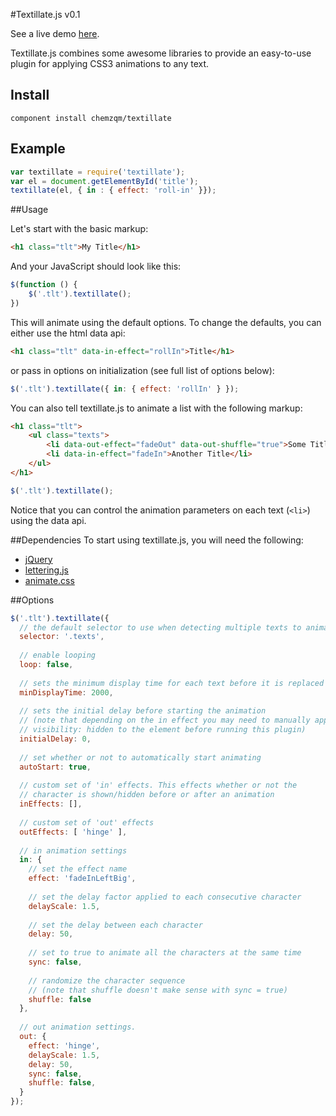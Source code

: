 #Textillate.js v0.1

See a live demo [here](http://jschr.github.com/textillate/).

Textillate.js combines some awesome libraries to provide an easy-to-use plugin for applying CSS3 animations to any text.

## Install

```
component install chemzqm/textillate
```

## Example

``` js
var textillate = require('textillate');
var el = document.getElementById('title');
textillate(el, { in : { effect: 'roll-in' }});
```

##Usage

Let's start with the basic markup:

```html
<h1 class="tlt">My Title</h1>
```

And your JavaScript should look like this:

```js
$(function () {
	$('.tlt').textillate();
})
```

This will animate using the default options. To change the defaults, you can either use the html data api:

```html
<h1 class="tlt" data-in-effect="rollIn">Title</h1>
```

or pass in options on initialization (see full list of options below):

```js
$('.tlt').textillate({ in: { effect: 'rollIn' } });
```

You can also tell textillate.js to animate a list with the following markup:

```html
<h1 class="tlt">
	<ul class="texts">
		<li data-out-effect="fadeOut" data-out-shuffle="true">Some Title</li>	
		<li data-in-effect="fadeIn">Another Title</li>
	</ul>
</h1>
```

```js
$('.tlt').textillate();
```

Notice that you can control the animation parameters on each text (`<li>`) using the data api.

##Dependencies
To start using textillate.js, you will need the following:

* [jQuery](http://jquery.com/download/)
* [lettering.js](https://github.com/davatron5000/Lettering.js)
* [animate.css](https://github.com/daneden/animate.css)


##Options

```js
$('.tlt').textillate({
  // the default selector to use when detecting multiple texts to animate
  selector: '.texts',
  
  // enable looping
  loop: false,
  
  // sets the minimum display time for each text before it is replaced
  minDisplayTime: 2000,
  
  // sets the initial delay before starting the animation
  // (note that depending on the in effect you may need to manually apply 
  // visibility: hidden to the element before running this plugin)
  initialDelay: 0,
    
  // set whether or not to automatically start animating
  autoStart: true,
  
  // custom set of 'in' effects. This effects whether or not the 
  // character is shown/hidden before or after an animation  
  inEffects: [],
  
  // custom set of 'out' effects
  outEffects: [ 'hinge' ],
  
  // in animation settings
  in: {
  	// set the effect name
    effect: 'fadeInLeftBig',
    
    // set the delay factor applied to each consecutive character
    delayScale: 1.5,
    
    // set the delay between each character
    delay: 50,
    
    // set to true to animate all the characters at the same time
    sync: false,
    
    // randomize the character sequence 
    // (note that shuffle doesn't make sense with sync = true)
    shuffle: false
  },
  
  // out animation settings.
  out: {
    effect: 'hinge',
    delayScale: 1.5,
    delay: 50,
    sync: false,
    shuffle: false,
  }
});
```
